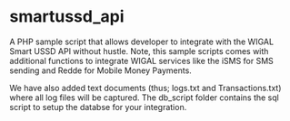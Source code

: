 # smartussd_api
A PHP sample script that allows developer to integrate with the WIGAL Smart USSD API without hustle. Note, this sample scripts comes with additional functions to integrate WIGAL services like the iSMS for SMS sending and Redde for Mobile Money Payments.

We have also added text documents (thus; logs.txt and Transactions.txt) where all log files will be captured. The db_script folder contains the sql script to setup the databse for your integration.





